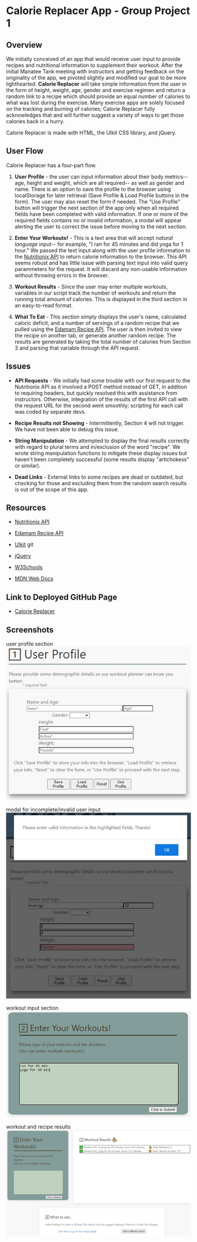 # Calorie Replacer App - Group Project 1

## Overview

We initially conceived of an app that would receive user input to provide recipes and nutritional information to supplement their workout. After the initial Manatee Tank meeting with instructors and getting feedback on the originality of the app, we pivoted slightly and modified our goal to be more lighthearted. **Calorie Replacer** will take simple information from the user in the form of height, weight, age, gender and exercise regimen and return a random link to a recipe which should provide an equal number of calories to what was lost during the exercise. Many exercise apps are solely focused on the tracking and burning of calories; Calorie Replacer fully acknowledges that and will further suggest a variety of ways to get those calories back in a hurry.

Calorie Replacer is made with HTML, the UIkit CSS library, and jQuery.

## User Flow

Calorie Replacer has a four-part flow.

1. **User Profile** - the user can input information about their body metrics-- age, height and weight, which are all required-- as well as gender and name. There is an option to save the profile to the browser using localStorage for later retrieval (Save Profile & Load Profile buttons in the form). The user may also reset the form if needed. The "Use Profile" button will trigger the next section of the app only when all required fields have been completed with valid information. If one or more of the required fields contains no or invalid information, a modal will appear alerting the user to correct the issue before moving to the next section.

2. **Enter Your Workouts!** - This is a text area that will accept *natural language* input-- for example, "I ran for 45 minutes and did yoga for 1 hour." We passed the text input along with the user profile information to the [Nutritionix API](https://docs.google.com/document/d/1_q-K-ObMTZvO0qUEAxROrN3bwMujwAN25sLHwJzliK0/edit) to return calorie information to the browser. This API seems robust and has little issue with parsing text input into valid query parammeters for the request. It will discard any non-usable information without throwing errors in the browser.

3. **Workout Results** - Since the user may enter multiple workouts, variables in our script track the number of workouts and return the running total amount of calories. This is displayed in the third section in an easy-to-read format.

4. **What To Eat** - This section simply displays the user's name, calculated caloric deficit, and a number of servings of a random recipe that we pulled using the [Edamam Recipe API](https://developer.edamam.com/edamam-docs-recipe-api). The user is then invited to view the recipe on another tab, or generate another random recipe. The results are generated by taking the total number of calories from Section 3 and parsing that variable through the API request.

## Issues

- **API Requests** - We initially had some trouble with our first request to the Nutritionix API as it involved a POST method instead of GET, in addition to requiring headers, but quickly resolved this with assistance from instructors. Otherwise, integration of the results of the first API call with the request URL for the second went smoothly; scripting for each call was coded by separate devs.

- **Recipe Results not Showing** - Intermittently, Section 4 will not trigger. We have not been able to debug this issue. 

- **String Manipulation** - We attempted to display the final results correctly with regard to plural terms and in/exclusion of the word "recipe". We wrote string manipulation functions to mitigate these display issues but haven't been completely successful (some results display "artichokess" or similar).

- **Dead Links** - External links to some recipes are dead or outdated, but checking for those and excluding them from the random search results is out of the scope of this app.

## Resources

- [Nutritionix API](https://docs.google.com/document/d/1_q-K-ObMTZvO0qUEAxROrN3bwMujwAN25sLHwJzliK0/edit)

- [Edamam Recipe API](https://developer.edamam.com/edamam-docs-recipe-api)

- [UIkit](https://getuikit.com/)
git 
- [jQuery](https://jquery.com/)

- [W3Schools](https://www.w3schools.com/)

- [MDN Web Docs](https://developer.mozilla.org/en-US/)

## Link to Deployed GitHub Page

- [Calorie Replacer](https://rangamboa.github.io/training-calorie-tracker/)

## Screenshots

user profile section
![User Profile](./images/calorie-replacer-01.jpg)

modal for incomplete/invalid user input
![Modal](./images/calorie-replacer-02.jpg)

workout input section
![Enter Your Workouts](./images/calorie-replacer-03.jpg)

workout and recipe results
![Workout and Recipe Results](./images/calorie-replacer-04.jpg)

